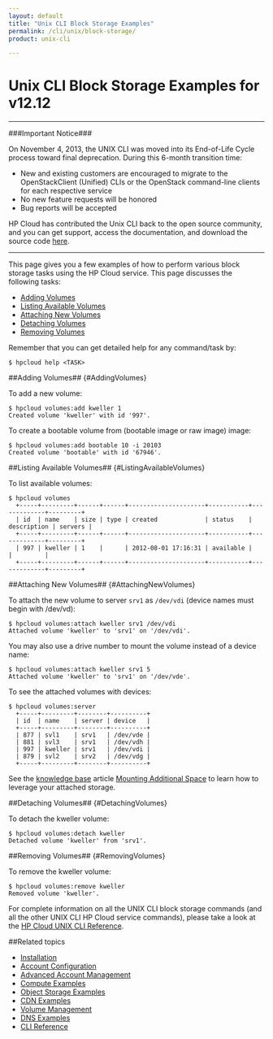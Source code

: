 ```yaml
---
layout: default
title: "Unix CLI Block Storage Examples"
permalink: /cli/unix/block-storage/
product: unix-cli

---
```

# Unix CLI Block Storage Examples for v12.12

___________________

###Important Notice###

On November 4, 2013, the UNIX CLI was moved into its End-of-Life Cycle process toward final deprecation. During this 6-month transition time:

* New and existing customers are encouraged to migrate to the OpenStackClient (Unified) CLIs or the OpenStack command-line clients for each respective service
* No new feature requests will be honored
* Bug reports will be accepted

HP Cloud has contributed the Unix CLI back to the open source community, and you can get support, access the documentation, and download the source code [here](https://github.com/hpcloud/unix_cli).

_________________________________________

This page gives you a few examples of how to perform various block storage tasks using the HP Cloud service.  This page discusses the following tasks:

* [Adding Volumes](#AddingVolumes)
* [Listing Available Volumes](#ListingAvailableVolumes)
* [Attaching New Volumes](#AttachingNewVolumes)
* [Detaching Volumes](#DetachingVolumes)
* [Removing Volumes](#RemovingVolumes)

Remember that you can get detailed help for any command/task by:

    $ hpcloud help <TASK>

##Adding Volumes## {#AddingVolumes}

To add a new volume:

    $ hpcloud volumes:add kweller 1
    Created volume 'kweller' with id '997'.

To create a bootable volume from (bootable image or raw image) image:

    $ hpcloud volumes:add bootable 10 -i 20103
    Created volume 'bootable' with id '67946'.

##Listing Available Volumes## {#ListingAvailableVolumes}

To list available volumes:

    $ hpcloud volumes
      +-----+---------+------+------+---------------------+-----------+-------------+---------+
      | id  | name    | size | type | created             | status    | description | servers |
      +-----+---------+------+------+---------------------+-----------+-------------+---------+
      | 997 | kweller | 1    |      | 2012-08-01 17:16:31 | available |             |         |
      +-----+---------+------+------+---------------------+-----------+-------------+---------+

##Attaching New Volumes## {#AttachingNewVolumes}

To attach the new volume to server `srv1` as `/dev/vdi` (device names must begin with /dev/vd):

    $ hpcloud volumes:attach kweller srv1 /dev/vdi
    Attached volume 'kweller' to 'srv1' on '/dev/vdi'.

You may also use a drive number to mount the volume instead of a device name:

    $ hpcloud volumes:attach kweller srv1 5
    Attached volume 'kweller' to 'srv1' on '/dev/vde'.

To see the attached volumes with devices:

    $ hpcloud volumes:server
      +-----+---------+--------+----------+
      | id  | name    | server | device   |
      +-----+---------+--------+----------+
      | 877 | svl1    | srv1   | /dev/vde |
      | 881 | svl3    | srv1   | /dev/vdh |
      | 997 | kweller | srv1   | /dev/vdi |
      | 879 | svl2    | srv2   | /dev/vdg |
      +-----+---------+--------+----------+

See the [knowledge base](https://community.hpcloud.com/knowledge-base) article [Mounting Additional Space](https://community.hpcloud.com/article/mounting-additional-space) to learn how to leverage your attached storage.

##Detaching Volumes## {#DetachingVolumes}

To detach the kweller volume:

    $ hpcloud volumes:detach kweller
    Detached volume 'kweller' from 'srv1'.

##Removing Volumes## {#RemovingVolumes}

To remove the kweller volume:

    $ hpcloud volumes:remove kweller
    Removed volume 'kweller'.

For complete information on all the UNIX CLI block storage commands (and all the other UNIX CLI HP Cloud service commands), please take a look at the [HP Cloud UNIX CLI Reference](/cli/unix/reference).


##Related topics

* [Installation](/cli/unix/install)
* [Account Configuration](/cli/unix/configuration)
* [Advanced Account Management](/cli/unix/account-management)
* [Compute Examples](/cli/unix/compute)
* [Object Storage Examples](/cli/unix/object-storage)
* [CDN Examples](/cli/unix/cdn)
* [Volume Management](/block-storage/volume)
* [DNS Examples](/cli/unix/dns)
* [CLI Reference](/cli/unix/reference)
